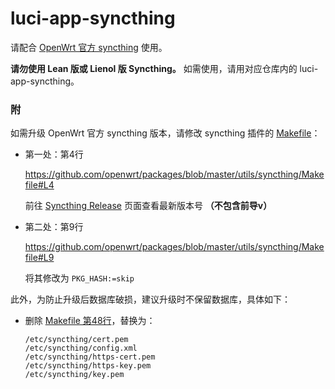 # luci-app-syncthing

请配合 [OpenWrt 官方 syncthing](https://github.com/openwrt/packages/tree/master/utils/syncthing) 使用。

**请勿使用 Lean 版或 Lienol 版 Syncthing。** 如需使用，请用对应仓库内的 luci-app-syncthing。

### 附

如需升级 OpenWrt 官方 syncthing 版本，请修改 syncthing 插件的 [Makefile](https://github.com/openwrt/packages/blob/master/utils/syncthing/Makefile)：

- 第一处：第4行

  https://github.com/openwrt/packages/blob/master/utils/syncthing/Makefile#L4

  前往 [Syncthing Release](https://github.com/syncthing/syncthing/releases) 页面查看最新版本号 **（不包含前导v）**

- 第二处：第9行

  https://github.com/openwrt/packages/blob/master/utils/syncthing/Makefile#L9

  将其修改为 `PKG_HASH:=skip`

此外，为防止升级后数据库破损，建议升级时不保留数据库，具体如下：

- 删除 [Makefile 第48行](https://github.com/openwrt/packages/blob/master/utils/syncthing/Makefile#L48)，替换为：

  ```
  /etc/syncthing/cert.pem
  /etc/syncthing/config.xml
  /etc/syncthing/https-cert.pem
  /etc/syncthing/https-key.pem
  /etc/syncthing/key.pem
  ```
